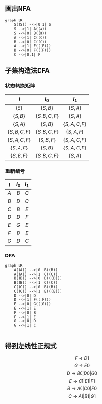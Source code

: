 ## 画出NFA
```mermaid
graph LR
    S((S)) -->|0,1| S
    S -->|1| A((A))
    S -->|0| B((B))
    A -->|1| C((C))
    B -->|0| C((C))
    A -->|1| F(((F)))
    B -->|0| F(((F)))
    C -->|0,1| F
```
## 子集构造法DFA
### 状态转换矩阵
|$I$|$I_0$|$I_1$|
|:--:|:--:|:--:|
|$\{S\}$|$\{S, B\}$|$\{S, A\}$|
|$\{S, B\}$|$\{S, B, C, F\}$|$\{S, A\}$|
|$\{S, A\}$|$\{S, B\}$|$\{S, A, C, F\}$|
|$\{S, B, C, F\}$|$\{S, B ,C, F\}$|$\{S, A, F\}$|
|$\{S, A, C, F\}$|$\{S, B, F\}$|$\{S, A, C, F\}$|
|$\{S, A, F\}$|$\{S, B\}$|$\{S, A, C, F\}$|
|$\{S, B, F\}$|$\{S, B, C, F\}$|$\{S, A\}$|

### 重新编号
|$I$|$I_0$|$I_1$|
|:--:|:--:|:--:|
|$A$|$B$|$C$|
|$B$|$D$|$C$|
|$C$|$B$|$E$|
|$D$|$D$|$F$|
|$E$|$G$|$E$|
|$F$|$B$|$E$|
|$G$|$D$|$C$|

### DFA
```mermaid
graph LR
    A((A)) -->|0| B((B))
    A((A)) -->|1| C((C))
    B((B)) -->|0| D(((D)))
    B((B)) -->|1| C((C))
    C((C)) -->|0| B((B))
    C((C)) -->|1| E(((E)))
    D -->|0| D
    D -->|1| F(((F)))
    E -->|0| G(((G)))
    E -->|1| E
    F -->|0| B
    F -->|1| E
    G -->|0| D
    G -->|1| C


```

## 得到左线性正规式
$$F \rightarrow D1$$
$$G \rightarrow E0$$
$$D \rightarrow B0|D0|G0$$
$$E \rightarrow C1|E1|F1$$
$$B \rightarrow A0|C0|F0$$
$$C \rightarrow A1|B1|G1$$